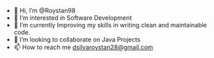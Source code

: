- 👋 Hi, I’m @Roystan98
- 👀 I’m interested in Software Development
- 🌱 I’m currently Improving my skills in writing clean and maintainable code.
- 💞️ I’m looking to collaborate on Java Projects
- 📫 How to reach me dsilvaroystan28@gmail.com

<!---
Roystan98/Roystan98 is a ✨ special ✨ repository because its `README.md` (this file) appears on your GitHub profile.
You can click the Preview link to take a look at your changes.
--->
